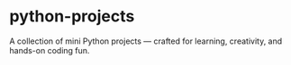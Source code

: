 # python-projects
A collection of mini Python projects — crafted for learning, creativity, and hands-on coding fun.
